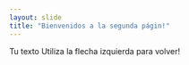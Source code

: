 ```yaml
---
layout: slide
title: "Bienvenidos a la segunda págin!"
---
```

Tu texto
Utiliza la flecha izquierda para volver!
